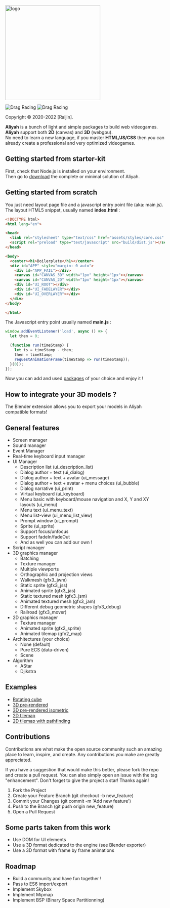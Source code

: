 <img src="https://sprightly-beijinho.netlify.app/assets/images/logo-9849da864a27064e12d65e3ceffb5488.jpg" alt="logo" width="300"/>

![Drag Racing](https://img.shields.io/badge/lang-javascript-f39f37) ![Drag Racing](https://img.shields.io/badge/release-v1.0.0-blue)

Copyright © 2020-2022 [Raijin].

**Aliyah** is a bunch of light and simple packages to build web videogames.    
**Aliyah** support both **2D** (canvas) and **3D** (webgpu).    
No need to learn a new language, if you master **HTML/JS/CSS** then you can already create a professional and very optimized videogames.

## Getting started from starter-kit
First, check that Node.js is installed on your environment.    
Then go to [download](https://sprightly-beijinho.netlify.app/download) the complete or minimal solution of Aliyah.    

## Getting started from scratch
You just need layout page file and a javascript entry point file (aka: main.js).   
The layout HTML5 snippet, usually named **index.html** :
```html
<!DOCTYPE html>
<html lang="en">

<head>
  <link rel="stylesheet" type="text/css" href="assets/styles/core.css" />
  <script rel="preload" type="text/javascript" src="build/dist.js"></script>
</head>

<body>
  <center><h1>Boilerplate</h1></center>
  <div id="APP" style="margin: 0 auto">
    <div id="APP_FAIL"></div>
    <canvas id="CANVAS_3D" width="1px" height="1px"></canvas>
    <canvas id="CANVAS_2D" width="1px" height="1px"></canvas>
    <div id="UI_ROOT"></div>
    <div id="UI_FADELAYER"></div>
    <div id="UI_OVERLAYER"></div>
  </div>
</body>

</html>
```
The Javascript entry point usually named **main.js** :
```js
window.addEventListener('load', async () => {
  let then = 0;

  (function run(timeStamp) {
    let ts = timeStamp - then;
    then = timeStamp;
    requestAnimationFrame(timeStamp => run(timeStamp));
  }(0));
});
```

Now you can add and used [packages](https://sprightly-beijinho.netlify.app/download) of your choice and enjoy it !

## How to integrate your 3D models ?
The Blender extension allows you to export your models in Aliyah compatible formats!

## General features
- Screen manager
- Sound manager
- Event Manager
- Real-time keyboard input manager
- UI Manager
    - Description list (ui_description_list)
    - Dialog author + text (ui_dialog)
    - Dialog author + text + avatar (ui_message)
    - Dialog author + text + avatar + menu choices (ui_bubble)
    - Dialog narrative (ui_print)
    - Virtual keyboard (ui_keyboard)
    - Menu basic with keyboard/mouse navigation and X, Y and XY layouts (ui_menu)
    - Menu text (ui_menu_text)
    - Menu list-view (ui_menu_list_view)
    - Prompt window (ui_prompt)
    - Sprite (ui_sprite)
    - Support focus/unfocus
    - Support fadeIn/fadeOut
    - And as well you can add our own !
- Script manager
- 3D graphics manager
    - Batching
    - Texture manager
    - Multiple viewports
    - Orthographic and projection views
    - Walkmesh (gfx3_jwm)
    - Static sprite (gfx3_jss)
    - Animated sprite (gfx3_jas)
    - Static textured mesh (gfx3_jsm)
    - Animated textured mesh (gfx3_jam)
    - Different debug geometric shapes (gfx3_debug)
    - Railroad (gfx3_mover)
- 2D graphics manager
    - Texture manager
    - Animated sprite (gfx2_sprite)
    - Animated tilemap (gfx2_map)
- Architectures (your choice)
    - None (default)
    - Pure ECS (data-driven)
    - Scene
- Algorithm
    - AStar
    - Djikstra

## Examples
- [Rotating cube](https://sprightly-beijinho.netlify.app/samples/rotating-cube/)
- [3D pre-rendered](https://sprightly-beijinho.netlify.app/samples/prerendered/)
- [3D pre-rendered isometric](https://sprightly-beijinho.netlify.app/samples/prerendered-isometric/)
- [2D tilemap](https://sprightly-beijinho.netlify.app/samples/tilemap/)
- [2D tilemap with pathfinding](https://sprightly-beijinho.netlify.app/samples/tilemap-pathfinding/)

## Contributions
Contributions are what make the open source community such an amazing place to learn, inspire, and create. Any contributions you make are greatly appreciated.

If you have a suggestion that would make this better, please fork the repo and create a pull request. You can also simply open an issue with the tag "enhancement". Don't forget to give the project a star! Thanks again!    

1. Fork the Project
2. Create your Feature Branch (git checkout -b new_feature)
3. Commit your Changes (git commit -m 'Add new feature')
4. Push to the Branch (git push origin new_feature)
5. Open a Pull Request

## Some parts taken from this work
- Use DOM for UI elements
- Use a 3D format dedicated to the engine (see Blender exporter)
- Use a 3D format with frame by frame animations

## Roadmap
- Build a community and have fun together !
- Pass to ES6 import/export
- Implement Skybox
- Implement Mipmap
- Implement BSP (Binary Space Partitionning)
